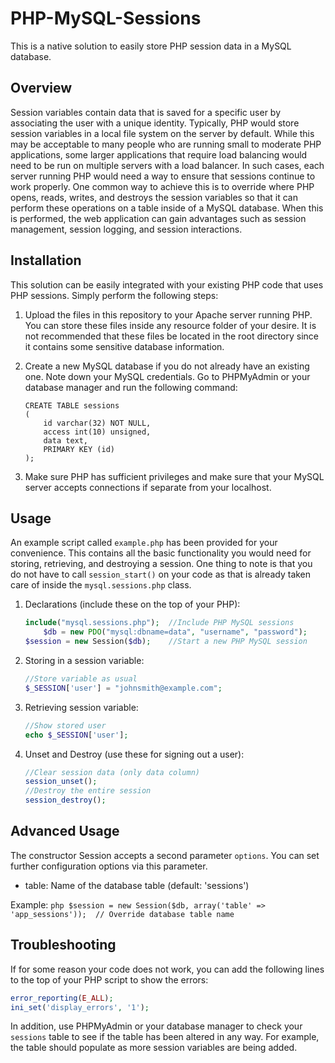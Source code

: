 # PHP-MySQL-Sessions
This is a native solution to easily store PHP session data in a MySQL database.<br />
## Overview ##
Session variables contain data that is saved for a specific user by associating the user with a unique identity. Typically, PHP would store session variables in a local file system on the server by default. While this may be acceptable to many people who are running small to moderate PHP applications, some larger applications that require load balancing would need to be run on multiple servers with a load balancer. In such cases, each server running PHP would need a way to ensure that sessions continue to work properly. One common way to achieve this is to override where PHP opens, reads, writes, and destroys the session variables so that it can perform these operations on a table inside of a MySQL database. When this is performed, the web application can gain advantages such as session management, session logging, and session interactions.
## Installation ##
This solution can be easily integrated with your existing PHP code that uses PHP sessions. Simply perform the following steps:

1. Upload the files in this repository to your Apache server running PHP. You can store these files inside any resource folder of your desire. It is not recommended that these files be located in the root directory since it contains some sensitive database information.

2. Create a new MySQL database if you do not already have an existing one. Note down your MySQL credentials. Go to PHPMyAdmin or your database manager and run the following command:

	```mysql
	CREATE TABLE sessions
	(
		id varchar(32) NOT NULL,
		access int(10) unsigned,
		data text,
		PRIMARY KEY (id)
	);
	```

3. Make sure PHP has sufficient privileges and make sure that your MySQL server accepts connections if separate from your localhost.

## Usage ##
An example script called `example.php` has been provided for your convenience. This contains all the basic functionality you would need for storing, retrieving, and destroying a session. One thing to note is that you do not have to call `session_start()` on your code as that is already taken care of inside the `mysql.sessions.php` class.

1. Declarations (include these on the top of your PHP): 
	```php
	include("mysql.sessions.php");	//Include PHP MySQL sessions
        $db = new PDO("mysql:dbname=data", "username", "password");
	$session = new Session($db);	//Start a new PHP MySQL session
	```
	
2. Storing in a session variable: 
	```php
	//Store variable as usual
	$_SESSION['user'] = "johnsmith@example.com";
	```
	
3. Retrieving session variable: 
	```php
	//Show stored user
	echo $_SESSION['user'];
	```
	
4. Unset and Destroy (use these for signing out a user): 
	```php
	//Clear session data (only data column)
	session_unset();
	//Destroy the entire session
	session_destroy();
	```

## Advanced Usage ##
The constructor Session accepts a second parameter `options`. You can set further configuration options via this parameter.

* table: Name of the database table (default: 'sessions')

Example:
        ```php
	$session = new Session($db, array('table' => 'app_sessions'));	// Override database table name
        ```

## Troubleshooting ##
If for some reason your code does not work, you can add the following lines to the top of your PHP script to show the errors:
```php
error_reporting(E_ALL);
ini_set('display_errors', '1');
```

In addition, use PHPMyAdmin or your database manager to check your `sessions` table to see if the table has been altered in any way. For example, the table should populate as more session variables are being added.

